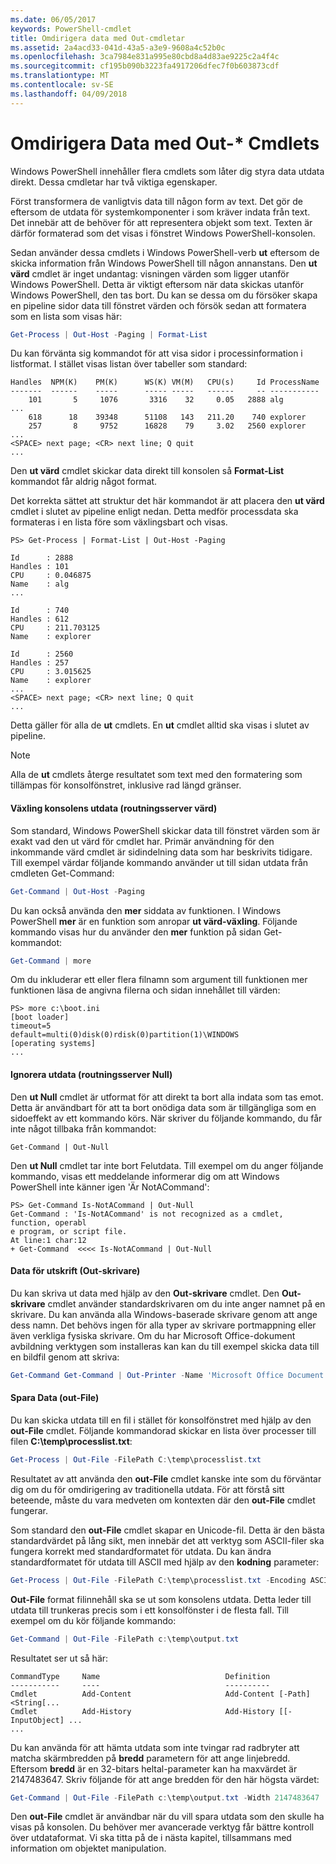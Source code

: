 ```yaml
---
ms.date: 06/05/2017
keywords: PowerShell-cmdlet
title: Omdirigera data med Out-cmdletar
ms.assetid: 2a4acd33-041d-43a5-a3e9-9608a4c52b0c
ms.openlocfilehash: 3ca7984e831a995e80cbd8a4d83ae9225c2a4f4c
ms.sourcegitcommit: cf195b090b3223fa4917206dfec7f0b603873cdf
ms.translationtype: MT
ms.contentlocale: sv-SE
ms.lasthandoff: 04/09/2018
---
```

# <a name="redirecting-data-with-out--cmdlets"></a>Omdirigera Data med Out-* Cmdlets

Windows PowerShell innehåller flera cmdlets som låter dig styra data utdata direkt. Dessa cmdletar har två viktiga egenskaper.

Först transformera de vanligtvis data till någon form av text. Det gör de eftersom de utdata för systemkomponenter i som kräver indata från text. Det innebär att de behöver för att representera objekt som text. Texten är därför formaterad som det visas i fönstret Windows PowerShell-konsolen.

Sedan använder dessa cmdlets i Windows PowerShell-verb **ut** eftersom de skicka information från Windows PowerShell till någon annanstans. Den **ut värd** cmdlet är inget undantag: visningen värden som ligger utanför Windows PowerShell. Detta är viktigt eftersom när data skickas utanför Windows PowerShell, den tas bort. Du kan se dessa om du försöker skapa en pipeline sidor data till fönstret värden och försök sedan att formatera som en lista som visas här:

```powershell
Get-Process | Out-Host -Paging | Format-List
```

Du kan förvänta sig kommandot för att visa sidor i processinformation i listformat. I stället visas listan över tabeller som standard:

```output
Handles  NPM(K)    PM(K)      WS(K) VM(M)   CPU(s)     Id ProcessName
-------  ------    -----      ----- -----   ------     -- -----------
    101       5     1076       3316    32     0.05   2888 alg
...
    618      18    39348      51108   143   211.20    740 explorer
    257       8     9752      16828    79     3.02   2560 explorer
...
<SPACE> next page; <CR> next line; Q quit
...
```

Den **ut värd** cmdlet skickar data direkt till konsolen så **Format-List** kommandot får aldrig något format.

Det korrekta sättet att struktur det här kommandot är att placera den **ut värd** cmdlet i slutet av pipeline enligt nedan. Detta medför processdata ska formateras i en lista före som växlingsbart och visas.

```
PS> Get-Process | Format-List | Out-Host -Paging

Id      : 2888
Handles : 101
CPU     : 0.046875
Name    : alg
...

Id      : 740
Handles : 612
CPU     : 211.703125
Name    : explorer

Id      : 2560
Handles : 257
CPU     : 3.015625
Name    : explorer
...
<SPACE> next page; <CR> next line; Q quit
...
```

Detta gäller för alla de **ut** cmdlets. En **ut** cmdlet alltid ska visas i slutet av pipeline.

> [!NOTE]
> Alla de **ut** cmdlets återge resultatet som text med den formatering som tillämpas för konsolfönstret, inklusive rad längd gränser.

#### <a name="paging-console-output-out-host"></a>Växling konsolens utdata (routningsserver värd)

Som standard, Windows PowerShell skickar data till fönstret värden som är exakt vad den ut värd för cmdlet har. Primär användning för den inkommande värd cmdlet är sidindelning data som har beskrivits tidigare. Till exempel värdar följande kommando använder ut till sidan utdata från cmdleten Get-Command:

```powershell
Get-Command | Out-Host -Paging
```

Du kan också använda den **mer** siddata av funktionen. I Windows PowerShell **mer** är en funktion som anropar **ut värd-växling**. Följande kommando visas hur du använder den **mer** funktion på sidan Get-kommandot:

```powershell
Get-Command | more
```

Om du inkluderar ett eller flera filnamn som argument till funktionen mer funktionen läsa de angivna filerna och sidan innehållet till värden:

```
PS> more c:\boot.ini
[boot loader]
timeout=5
default=multi(0)disk(0)rdisk(0)partition(1)\WINDOWS
[operating systems]
...
```

#### <a name="discarding-output-out-null"></a>Ignorera utdata (routningsserver Null)

Den **ut Null** cmdlet är utformat för att direkt ta bort alla indata som tas emot. Detta är användbart för att ta bort onödiga data som är tillgängliga som en sidoeffekt av ett kommando körs. När skriver du följande kommando, du får inte något tillbaka från kommandot:

```powreshell
Get-Command | Out-Null
```

Den **ut Null** cmdlet tar inte bort Felutdata. Till exempel om du anger följande kommando, visas ett meddelande informerar dig om att Windows PowerShell inte känner igen 'Är NotACommand':

```
PS> Get-Command Is-NotACommand | Out-Null
Get-Command : 'Is-NotACommand' is not recognized as a cmdlet, function, operabl
e program, or script file.
At line:1 char:12
+ Get-Command  <<<< Is-NotACommand | Out-Null
```

#### <a name="printing-data-out-printer"></a>Data för utskrift (Out-skrivare)

Du kan skriva ut data med hjälp av den **Out-skrivare** cmdlet. Den **Out-skrivare** cmdlet använder standardskrivaren om du inte anger namnet på en skrivare. Du kan använda alla Windows-baserade skrivare genom att ange dess namn. Det behövs ingen för alla typer av skrivare portmappning eller även verkliga fysiska skrivare. Om du har Microsoft Office-dokument avbildning verktygen som installeras kan kan du till exempel skicka data till en bildfil genom att skriva:

```powershell
Get-Command Get-Command | Out-Printer -Name 'Microsoft Office Document Image Writer'
```

#### <a name="saving-data-out-file"></a>Spara Data (out-File)

Du kan skicka utdata till en fil i stället för konsolfönstret med hjälp av den **out-File** cmdlet. Följande kommandorad skickar en lista över processer till filen **C:\\temp\\processlist.txt**:

```powershell
Get-Process | Out-File -FilePath C:\temp\processlist.txt
```

Resultatet av att använda den **out-File** cmdlet kanske inte som du förväntar dig om du för omdirigering av traditionella utdata. För att förstå sitt beteende, måste du vara medveten om kontexten där den **out-File** cmdlet fungerar.

Som standard den **out-File** cmdlet skapar en Unicode-fil. Detta är den bästa standardvärdet på lång sikt, men innebär det att verktyg som ASCII-filer ska fungera korrekt med standardformatet för utdata. Du kan ändra standardformatet för utdata till ASCII med hjälp av den **kodning** parameter:

```powershell
Get-Process | Out-File -FilePath C:\temp\processlist.txt -Encoding ASCII
```

**Out-File** format filinnehåll ska se ut som konsolens utdata. Detta leder till utdata till trunkeras precis som i ett konsolfönster i de flesta fall. Till exempel om du kör följande kommando:

```powershell
Get-Command | Out-File -FilePath c:\temp\output.txt
```

Resultatet ser ut så här:

```output
CommandType     Name                            Definition
-----------     ----                            ----------
Cmdlet          Add-Content                     Add-Content [-Path] <String[...
Cmdlet          Add-History                     Add-History [[-InputObject] ...
...
```

Du kan använda för att hämta utdata som inte tvingar rad radbryter att matcha skärmbredden på **bredd** parametern för att ange linjebredd. Eftersom **bredd** är en 32-bitars heltal-parameter kan ha maxvärdet är 2147483647. Skriv följande för att ange bredden för den här högsta värdet:

```powershell
Get-Command | Out-File -FilePath c:\temp\output.txt -Width 2147483647
```

Den **out-File** cmdlet är användbar när du vill spara utdata som den skulle ha visas på konsolen. Du behöver mer avancerade verktyg får bättre kontroll över utdataformat. Vi ska titta på de i nästa kapitel, tillsammans med information om objektet manipulation.
